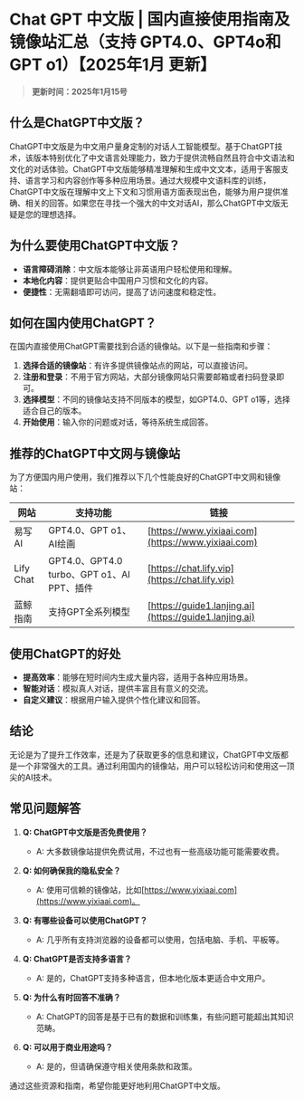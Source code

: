 # Chat GPT 中文版 | 国内直接使用指南及镜像站汇总（支持 GPT4.0、GPT4o和GPT o1）【2025年1月 更新】

> **更新时间：2025年1月15号**
## **什么是ChatGPT中文版？**

ChatGPT中文版是为中文用户量身定制的对话人工智能模型。基于ChatGPT技术，该版本特别优化了中文语言处理能力，致力于提供流畅自然且符合中文语法和文化的对话体验。ChatGPT中文版能够精准理解和生成中文文本，适用于客服支持、语言学习和内容创作等多种应用场景。通过大规模中文语料库的训练，ChatGPT中文版在理解中文上下文和习惯用语方面表现出色，能够为用户提供准确、相关的回答。如果您在寻找一个强大的中文对话AI，那么ChatGPT中文版无疑是您的理想选择。

## **为什么要使用ChatGPT中文版？**

- **语言障碍消除**：中文版本能够让非英语用户轻松使用和理解。
- **本地化内容**：提供更贴合中国用户习惯和文化的内容。
- **便捷性**：无需翻墙即可访问，提高了访问速度和稳定性。

## **如何在国内使用ChatGPT？**

在国内直接使用ChatGPT需要找到合适的镜像站。以下是一些指南和步骤：

1. **选择合适的镜像站**：有许多提供镜像站点的网站，可以直接访问。
2. **注册和登录**：不用于官方网站，大部分镜像网站只需要邮箱或者扫码登录即可。
3. **选择模型**：不同的镜像站支持不同版本的模型，如GPT4.0、GPT o1等，选择适合自己的版本。
4. **开始使用**：输入你的问题或对话，等待系统生成回答。

## **推荐的ChatGPT中文网与镜像站**

为了方便国内用户使用，我们推荐以下几个性能良好的ChatGPT中文网和镜像站：

| 网站 | 支持功能 | 链接 |
| --- | --- | --- |
| 易写AI | GPT4.0、GPT o1、AI绘画 | [https://www.yixiaai.com](https://www.yixiaai.com) |
| Lify Chat | GPT4.0、GPT4.0 turbo、GPT o1、AI PPT、插件 | [https://chat.lify.vip](https://chat.lify.vip) |
| 蓝鲸指南 | 支持GPT全系列模型 | [https://guide1.lanjing.ai](https://guide1.lanjing.ai) |

## **使用ChatGPT的好处**

- **提高效率**：能够在短时间内生成大量内容，适用于各种应用场景。
- **智能对话**：模拟真人对话，提供丰富且有意义的交流。
- **自定义建议**：根据用户输入提供个性化建议和回答。

## **结论**

无论是为了提升工作效率，还是为了获取更多的信息和建议，ChatGPT中文版都是一个非常强大的工具。通过利用国内的镜像站，用户可以轻松访问和使用这一顶尖的AI技术。

## **常见问题解答**

1. **Q: ChatGPT中文版是否免费使用？**
   - A: 大多数镜像站提供免费试用，不过也有一些高级功能可能需要收费。

2. **Q: 如何确保我的隐私安全？**
   - A: 使用可信赖的镜像站，比如[https://www.yixiaai.com](https://www.yixiaai.com)。

3. **Q: 有哪些设备可以使用ChatGPT？**
   - A: 几乎所有支持浏览器的设备都可以使用，包括电脑、手机、平板等。

4. **Q: ChatGPT是否支持多语言？**
   - A: 是的，ChatGPT支持多种语言，但本地化版本更适合中文用户。

5. **Q: 为什么有时回答不准确？**
   - A: ChatGPT的回答是基于已有的数据和训练集，有些问题可能超出其知识范畴。

6. **Q: 可以用于商业用途吗？**
   - A: 是的，但请确保遵守相关使用条款和政策。

通过这些资源和指南，希望你能更好地利用ChatGPT中文版。
